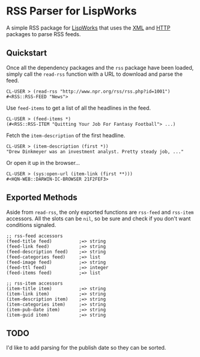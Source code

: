 # RSS Parser for LispWorks

A simple RSS package for [LispWorks](http://www.lispworks.com) that uses the [XML](http://github.com/massung/xml) and [HTTP](http://github.com/massung/http) packages to parse RSS feeds.

## Quickstart

Once all the dependency packages and the `rss` package have been loaded, simply call the `read-rss` function with a URL to download and parse the feed.

	CL-USER > (read-rss "http://www.npr.org/rss/rss.php?id=1001")
	#<RSS::RSS-FEED "News">

Use `feed-items` to get a list of all the headlines in the feed.

	CL-USER > (feed-items *)
	(#<RSS::RSS-ITEM "Quitting Your Job For Fantasy Football"> ...)

Fetch the `item-description` of the first headline.

	CL-USER > (item-description (first *))
	"Drew Dinkmeyer was an investment analyst. Pretty steady job, ..."

Or open it up in the browser...

	CL-USER > (sys:open-url (item-link (first **)))
	#<HQN-WEB::DARWIN-IC-BROWSER 21F2FEF3>

## Exported Methods

Aside from `read-rss`, the only exported functions are `rss-feed` and `rss-item` accessors. All the slots can be `nil`, so be sure and check if you don't want conditions signaled.

	;; rss-feed accessors
	(feed-title feed)          ;=> string
	(feed-link feed)           ;=> string
	(feed-description feed)    ;=> string
	(feed-categories feed)     ;=> list
	(feed-image feed)          ;=> string
	(feed-ttl feed)            ;=> integer
	(feed-items feed)          ;=> list
	
	;; rss-item accessors
	(item-title item)          ;=> string
	(item-link item)           ;=> string
	(item-description item)    ;=> string
	(item-categories item)     ;=> string
	(item-pub-date item)       ;=> string
	(item-guid item)           ;=> string

## TODO

I'd like to add parsing for the publish date so they can be sorted.
